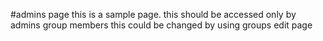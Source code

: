 #admins page
this is a sample page. this should be accessed only by admins group members 
this could be changed by using groups edit page
 